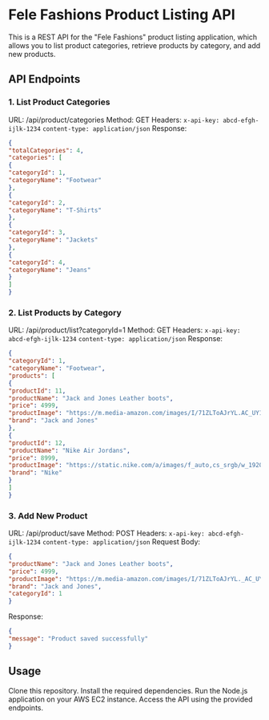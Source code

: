 # Fele Fashions Product Listing API

This is a REST API for the "Fele Fashions" product listing application, which allows you to list product categories, retrieve products by category, and add new products.

## API Endpoints

### 1. List Product Categories

URL: /api/product/categories
Method: GET
Headers:
`x-api-key: abcd-efgh-ijlk-1234`
`content-type: application/json`
Response:
```json
{
"totalCategories": 4,
"categories": [
{
"categoryId": 1,
"categoryName": "Footwear"
},
{
"categoryId": 2,
"categoryName": "T-Shirts"
},
{
"categoryId": 3,
"categoryName": "Jackets"
},
{
"categoryId": 4,
"categoryName": "Jeans"
}
]
}
```
### 2. List Products by Category

URL: /api/product/list?categoryId=1
Method: GET
Headers:
`x-api-key: abcd-efgh-ijlk-1234`
`content-type: application/json`
Response:
```json
{
"categoryId": 1,
"categoryName": "Footwear",
"products": [
{
"productId": 11,
"productName": "Jack and Jones Leather boots",
"price": 4999,
"productImage": "https://m.media-amazon.com/images/I/71ZLToAJrYL.AC_UY1000.jpg",
"brand": "Jack and Jones"
},
{
"productId": 12,
"productName": "Nike Air Jordans",
"price": 8999,
"productImage": "https://static.nike.com/a/images/f_auto,cs_srgb/w_1920,c_limit/89c121fc-3d07-4de0-aef6-bcc9c2764a2c/air-jordan-1-2022-lost-and-found-chicago-the-inspiration-behind-the-design.jpg",
"brand": "Nike"
}
]
}
```
### 3. Add New Product

URL: /api/product/save
Method: POST
Headers:
`x-api-key: abcd-efgh-ijlk-1234`
`content-type: application/json`
Request Body:
```json
{
"productName": "Jack and Jones Leather boots",
"price": 4999,
"productImage": "https://m.media-amazon.com/images/I/71ZLToAJrYL._AC_UY1000_.jpg",
"brand": "Jack and Jones",
"categoryId": 1
}
```
Response:
```json
{
"message": "Product saved successfully"
}
```

## Usage

Clone this repository.
Install the required dependencies.
Run the Node.js application on your AWS EC2 instance.
Access the API using the provided endpoints.

